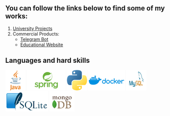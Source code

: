 ## You can follow the links below to find some of my works:
1. [University Projects](https://github.com/NutonFlash/ITMO_University)
2. Commercial Products:
   - [Telegram Bot](https://github.com/NutonFlash/Telegram_Bot)
   - [Educational Website](https://github.com/NutonFlash/Educational_Website)
## Languages and hard skills
<img src="resources/java.svg" alt="java logo" height="64" width="64" style="display: inline-block">
<img src="resources/spring.png" alt="spring boot logo" height="64" style="display: inline-block">
<img src="resources/python.png" alt="python logo" height="64" style="display: inline-block">
<img src="resources/docker.png" alt="docker logo" height="64" style="display: inline-block">
<img src="resources/mysql.svg" alt="mysql logo" height="64" width="64" style="display: inline-block">
<img src="resources/SQLite.png" alt="sqlite logo" height="64" style="display: inline-block">
<img src="resources/mongoDB.png" alt="mongoDB logo" height="64" style="display: inline-block">
